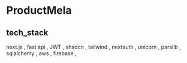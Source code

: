 # ProductMela

## tech_stack 
next.js , fast api , JWT , shadcn , tailwind , nextauth , unicorn , parslib , sqlalchemy , aws , firebase , 
